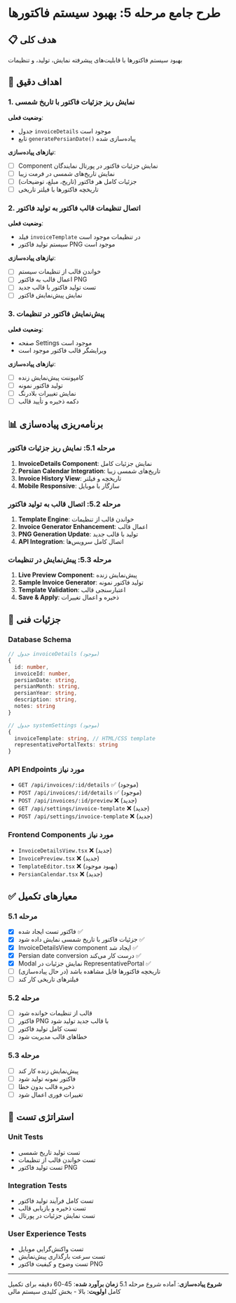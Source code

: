 # طرح جامع مرحله 5: بهبود سیستم فاکتورها

## 📋 هدف کلی
بهبود سیستم فاکتورها با قابلیت‌های پیشرفته نمایش، تولید، و تنظیمات

## 🎯 اهداف دقیق

### 1. نمایش ریز جزئیات فاکتور با تاریخ شمسی
**وضعیت فعلی**: 
- جدول `invoiceDetails` موجود است
- تابع `generatePersianDate()` پیاده‌سازی شده

**نیاز‌های پیاده‌سازی**:
- [ ] Component نمایش جزئیات فاکتور در پورتال نمایندگان
- [ ] نمایش تاریخ‌های شمسی در فرمت زیبا
- [ ] جزئیات کامل هر فاکتور (تاریخ، مبلغ، توضیحات)
- [ ] تاریخچه فاکتورها با فیلتر تاریخی

### 2. اتصال تنظیمات قالب فاکتور به تولید فاکتور
**وضعیت فعلی**:
- فیلد `invoiceTemplate` در تنظیمات موجود است
- سیستم تولید فاکتور PNG موجود است

**نیاز‌های پیاده‌سازی**:
- [ ] خواندن قالب از تنظیمات سیستم
- [ ] اعمال قالب به فاکتور PNG
- [ ] تست تولید فاکتور با قالب جدید
- [ ] نمایش پیش‌نمایش فاکتور

### 3. پیش‌نمایش فاکتور در تنظیمات  
**وضعیت فعلی**:
- صفحه Settings موجود است
- ویرایشگر قالب فاکتور موجود است

**نیاز‌های پیاده‌سازی**:
- [ ] کامپوننت پیش‌نمایش زنده
- [ ] تولید فاکتور نمونه
- [ ] نمایش تغییرات بلادرنگ
- [ ] دکمه ذخیره و تأیید قالب

## 📊 برنامه‌ریزی پیاده‌سازی

### مرحله 5.1: نمایش ریز جزئیات فاکتور
1. **InvoiceDetails Component**: نمایش جزئیات کامل
2. **Persian Calendar Integration**: تاریخ‌های شمسی زیبا
3. **Invoice History View**: تاریخچه و فیلتر
4. **Mobile Responsive**: سازگار با موبایل

### مرحله 5.2: اتصال قالب به تولید فاکتور
1. **Template Engine**: خواندن قالب از تنظیمات
2. **Invoice Generator Enhancement**: اعمال قالب
3. **PNG Generation Update**: تولید با قالب جدید
4. **API Integration**: اتصال کامل سرویس‌ها

### مرحله 5.3: پیش‌نمایش در تنظیمات
1. **Live Preview Component**: پیش‌نمایش زنده
2. **Sample Invoice Generator**: تولید فاکتور نمونه
3. **Template Validation**: اعتبارسنجی قالب
4. **Save & Apply**: ذخیره و اعمال تغییرات

## 🔧 جزئیات فنی

### Database Schema
```typescript
// جدول invoiceDetails (موجود)
{
  id: number,
  invoiceId: number,
  persianDate: string,
  persianMonth: string, 
  persianYear: string,
  description: string,
  notes: string
}

// جدول systemSettings (موجود)
{
  invoiceTemplate: string, // HTML/CSS template
  representativePortalTexts: string
}
```

### API Endpoints مورد نیاز
- `GET /api/invoices/:id/details` ✅ (موجود)
- `POST /api/invoices/:id/details` ✅ (موجود)
- `POST /api/invoices/:id/preview` ❌ (جدید)
- `GET /api/settings/invoice-template` ❌ (جدید)
- `POST /api/settings/invoice-template` ❌ (جدید)

### Frontend Components مورد نیاز
- `InvoiceDetailsView.tsx` ❌ (جدید)
- `InvoicePreview.tsx` ❌ (جدید)
- `TemplateEditor.tsx` ❌ (بهبود موجود)
- `PersianCalendar.tsx` ❌ (جدید)

## ✅ معیارهای تکمیل

### مرحله 5.1
- [x] فاکتور تست ایجاد شده ✅
- [x] جزئیات فاکتور با تاریخ شمسی نمایش داده شود ✅
- [x] InvoiceDetailsView component ایجاد شد ✅
- [x] Persian date conversion درست کار می‌کند ✅
- [x] Modal نمایش جزئیات در RepresentativePortal ✅
- [ ] تاریخچه فاکتورها قابل مشاهده باشد (در حال پیاده‌سازی)
- [ ] فیلترهای تاریخی کار کند

### مرحله 5.2  
- [ ] قالب از تنظیمات خوانده شود
- [ ] فاکتور PNG با قالب جدید تولید شود
- [ ] تست کامل تولید فاکتور
- [ ] خطاهای قالب مدیریت شود

### مرحله 5.3
- [ ] پیش‌نمایش زنده کار کند
- [ ] فاکتور نمونه تولید شود
- [ ] ذخیره قالب بدون خطا
- [ ] تغییرات فوری اعمال شود

## 🧪 استراتژی تست

### Unit Tests
- تست تولید تاریخ شمسی
- تست خواندن قالب از تنظیمات
- تست تولید فاکتور PNG

### Integration Tests  
- تست کامل فرآیند تولید فاکتور
- تست ذخیره و بازیابی قالب
- تست نمایش جزئیات در پورتال

### User Experience Tests
- تست واکنش‌گرایی موبایل
- تست سرعت بارگذاری پیش‌نمایش
- تست وضوح و کیفیت فاکتور PNG

---

**شروع پیاده‌سازی**: آماده شروع مرحله 5.1
**زمان برآورد شده**: 45-60 دقیقه برای تکمیل کامل
**اولویت**: بالا - بخش کلیدی سیستم مالی